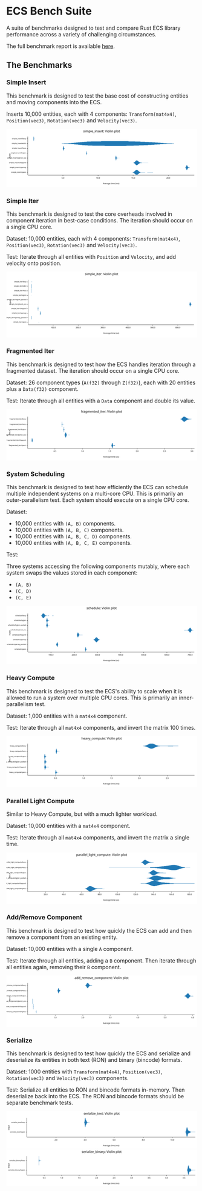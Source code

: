 # ECS Bench Suite

A suite of benchmarks designed to test and compare Rust ECS library performance across a variety of challenging circumstances.

The full benchmark report is available [here](https://systemcluster.me/ecs_bench_suite/target/criterion/report/index.html).

## The Benchmarks

### Simple Insert

This benchmark is designed to test the base cost of constructing entities and moving components into the ECS.

Inserts 10,000 entities, each with 4 components: `Transform(mat4x4)`, `Position(vec3)`, `Rotation(vec3)` and `Velocity(vec3)`.

![Simple Insert Graph](./target/criterion/simple_insert/report/violin.svg)

### Simple Iter

This benchmark is designed to test the core overheads involved in component iteration in best-case conditions. The iteration should occur on a single CPU core.

Dataset: 10,000 entities, each with 4 components: `Transform(mat4x4)`, `Position(vec3)`, `Rotation(vec3)` and `Velocity(vec3)`.

Test: Iterate through all entities with `Position` and `Velocity`, and add velocity onto position.

![Simple Iter Graph](./target/criterion/simple_iter/report/violin.svg)

### Fragmented Iter

This benchmark is designed to test how the ECS handles iteration through a fragmented dataset. The iteration should occur on a single CPU core.

Dataset: 26 component types (`A(f32)` through `Z(f32)`), each with 20 entities plus a `Data(f32)` component.

Test: Iterate through all entities with a `Data` component and double its value.

![Fragmented Iter Graph](./target/criterion/fragmented_iter/report/violin.svg)

### System Scheduling

This benchmark is designed to test how efficiently the ECS can schedule multiple independent systems on a multi-core CPU. This is primarily an outer-parallelism test. Each system should execute on a single CPU core.

Dataset:

* 10,000 entities with `(A, B)` components.
* 10,000 entities with `(A, B, C)` components.
* 10,000 entities with `(A, B, C, D)` components.
* 10,000 entities with `(A, B, C, E)` components.

Test:

Three systems accessing the following components mutably, where each system swaps the values stored in each component:

* `(A, B)`
* `(C, D)`
* `(C, E)`

![System Scheduling Graph](./target/criterion/schedule/report/violin.svg)

### Heavy Compute

This benchmark is designed to test the ECS's ability to scale when it is allowed to run a system over multiple CPU cores. This is primarily an inner-parallelism test.

Dataset: 1,000 entities with a `mat4x4` component.

Test: Iterate through all `mat4x4` components, and invert the matrix 100 times.

![Heavy Compute Graph](./target/criterion/heavy_compute/report/violin.svg)

### Parallel Light Compute

Similar to Heavy Compute, but with a much lighter workload.

Dataset: 10,000 entities with a `mat4x4` component.

Test: Iterate through all `mat4x4` components, and invert the matrix a single time.

![Parallel Light Compute Graph](./target/criterion/parallel_light_compute/report/violin.svg)

### Add/Remove Component

This benchmark is designed to test how quickly the ECS can add and then remove a component from an existing entity.

Dataset: 10,000 entities with a single `A` component.

Test: Iterate through all entities, adding a `B` component. Then iterate through all entities again, removing their `B` component.

![Add/Remove Component Graph](./target/criterion/add_remove_component/report/violin.svg)

### Serialize

This benchmark is designed to test how quickly the ECS and serialize and deserialize its entities in both text (RON) and binary (bincode) formats.

Dataset: 1000 entities with `Transform(mat4x4)`, `Position(vec3)`, `Rotation(vec3)` and `Velocity(vec3)` components.

Test: Serialize all entities to RON and bincode formats in-memory. Then deserialize back into the ECS. The RON and bincode formats should be separate benchmark tests.

![Serialize Text Graph](./target/criterion/serialize_text/report/violin.svg)
![Serialize Binary Graph](./target/criterion/serialize_binary/report/violin.svg)
